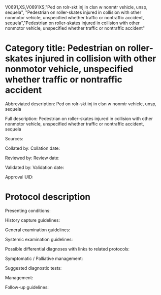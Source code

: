 V0691,XS,V0691XS,"Ped on rolr-skt inj in clsn w nonmtr vehicle, unsp, sequela", "Pedestrian on roller-skates injured in collision with other nonmotor vehicle, unspecified whether traffic or nontraffic accident, sequela","Pedestrian on roller-skates injured in collision with other nonmotor vehicle, unspecified whether traffic or nontraffic accident"
# Category title: Pedestrian on roller-skates injured in collision with other nonmotor vehicle, unspecified whether traffic or nontraffic accident

Abbreviated description: Ped on rolr-skt inj in clsn w nonmtr vehicle, unsp, sequela

Full description: Pedestrian on roller-skates injured in collision with other nonmotor vehicle, unspecified whether traffic or nontraffic accident, sequela

Sources:

Collated by:
Collation date:

Reviewed by:
Review date:

Validated by:
Validation date:

Approval UID:

# Protocol description

Presenting conditions:

History capture guidelines:

General examination guidelines:

Systemic examination guidelines:

Possible differential diagnoses with links to related protocols:

Symptomatic / Palliative management:

Suggested diagnostic tests:

Management:

Follow-up guidelines:
